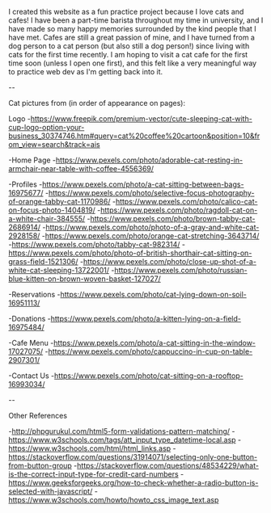 
I created this website as a fun practice project because I love cats and cafes! I have been a part-time barista throughout my time in university, and I have
made so many happy memories surrounded by the kind people that I have met.
Cafes are still a great passion of mine, and I have turned from a dog person to a cat person (but also still a dog person!) since living with cats for
the first time recently.
I am hoping to visit a cat cafe for the first time soon (unless I open one first), and this felt like a very meaningful way to practice web dev
as I'm getting back into it.

--

Cat pictures from (in order of appearance on pages):

Logo
    -https://www.freepik.com/premium-vector/cute-sleeping-cat-with-cup-logo-option-your-business_30374746.htm#query=cat%20coffee%20cartoon&position=10&from_view=search&track=ais

-Home Page
    -https://www.pexels.com/photo/adorable-cat-resting-in-armchair-near-table-with-coffee-4556369/

-Profiles
    -https://www.pexels.com/photo/a-cat-sitting-between-bags-16975677/
    -https://www.pexels.com/photo/selective-focus-photography-of-orange-tabby-cat-1170986/
    -https://www.pexels.com/photo/calico-cat-on-focus-photo-1404819/
    -https://www.pexels.com/photo/ragdoll-cat-on-a-white-chair-384555/
    -https://www.pexels.com/photo/brown-tabby-cat-2686914/
    -https://www.pexels.com/photo/photo-of-a-gray-and-white-cat-2928158/
    -https://www.pexels.com/photo/orange-cat-stretching-3643714/
    -https://www.pexels.com/photo/tabby-cat-982314/
    -https://www.pexels.com/photo/photo-of-british-shorthair-cat-sitting-on-grass-field-1521306/
    -https://www.pexels.com/photo/close-up-shot-of-a-white-cat-sleeping-13722001/
    -https://www.pexels.com/photo/russian-blue-kitten-on-brown-woven-basket-127027/

-Reservations
    -https://www.pexels.com/photo/cat-lying-down-on-soil-16951113/

-Donations
    -https://www.pexels.com/photo/a-kitten-lying-on-a-field-16975484/

-Cafe Menu
    -https://www.pexels.com/photo/a-cat-sitting-in-the-window-17027075/
    -https://www.pexels.com/photo/cappuccino-in-cup-on-table-2907301/

-Contact Us
    -https://www.pexels.com/photo/cat-sitting-on-a-rooftop-16993034/

--

Other References

-http://phpgurukul.com/html5-form-validations-pattern-matching/
-https://www.w3schools.com/tags/att_input_type_datetime-local.asp
-https://www.w3schools.com/html/html_links.asp
-https://stackoverflow.com/questions/31914071/selecting-only-one-button-from-button-group
-https://stackoverflow.com/questions/48534229/what-is-the-correct-input-type-for-credit-card-numbers
-https://www.geeksforgeeks.org/how-to-check-whether-a-radio-button-is-selected-with-javascript/
-https://www.w3schools.com/howto/howto_css_image_text.asp
